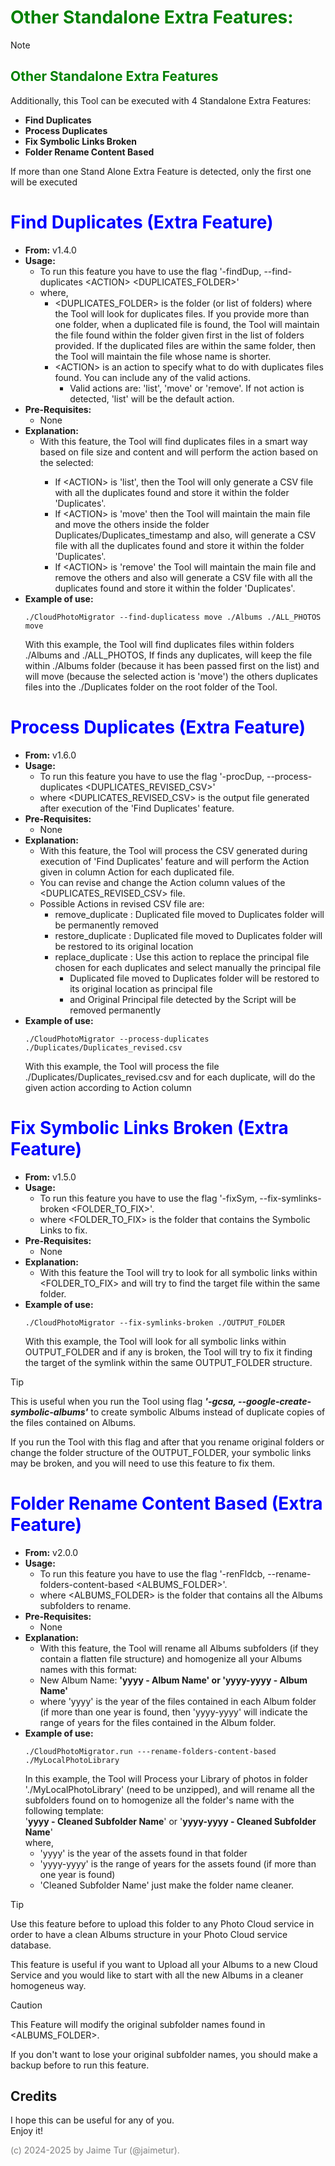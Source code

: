 # <span style="color:green">Other Standalone Extra Features:</span>

> [!NOTE]
> ## <span style="color:green">Other Standalone Extra Features</span>
>Additionally, this Tool can be executed with 4 Standalone Extra Features: 
> 
> - **Find Duplicates** 
> - **Process Duplicates** 
> - **Fix Symbolic Links Broken** 
> - **Folder Rename Content Based** 
>
> If more than one Stand Alone Extra Feature is detected, only the first one will be executed


# <span style="color:blue"> Find Duplicates (Extra Feature)</span>
- **From:** v1.4.0
- **Usage:**
  - To run this feature you have to use the flag '-findDup, --find-duplicates \<ACTION> \<DUPLICATES_FOLDER>'
  - where, 
      - \<DUPLICATES_FOLDER> is the folder (or list of folders) where the Tool will look for duplicates files. If you provide more than one folder, when a duplicated file is found, the Tool will maintain the file found within the folder given first in the list of folders provided. If the duplicated files are within the same folder, then the Tool will maintain the file whose name is shorter.
      - \<ACTION> is an action to specify what to do with duplicates files found. You can include any of the valid actions. 
        - Valid actions are: 'list', 'move' or 'remove'. If not action is detected, 'list' will be the default action.
- **Pre-Requisites:**
  - None
- **Explanation:**
  - With this feature, the Tool will find duplicates files in a smart way based on file size and content and will perform the action based on the <ACTION> selected:
    - If \<ACTION> is 'list', then the Tool will only generate a CSV file with all the duplicates found and store it within the folder 'Duplicates'. 
    - If \<ACTION> is 'move' then the Tool will maintain the main file and move the others inside the folder Duplicates/Duplicates_timestamp and also, will generate a CSV file with all the duplicates found and store it within the folder 'Duplicates'. 
    - If \<ACTION> is 'remove' the Tool will maintain the main file and remove the others and also will generate a CSV file with all the duplicates found and store it within the folder 'Duplicates'.
- **Example of use:**
  ```
  ./CloudPhotoMigrator --find-duplicatess move ./Albums ./ALL_PHOTOS move
  ```
  With this example, the Tool will find duplicates files within folders ./Albums and ./ALL_PHOTOS,
  If finds any duplicates, will keep the file within ./Albums folder (because it has been passed first on the list)
  and will move (because the selected action is 'move') the others duplicates files into the ./Duplicates folder on the root folder of the Tool.


# <span style="color:blue"> Process Duplicates (Extra Feature)</span>
- **From:** v1.6.0
- **Usage:**
  - To run this feature you have to use the flag '-procDup, --process-duplicates <DUPLICATES_REVISED_CSV>'
  - where <DUPLICATES_REVISED_CSV> is the output file generated after execution of the 'Find Duplicates' feature.
- **Pre-Requisites:**
  - None
- **Explanation:**
  - With this feature, the Tool will process the CSV generated during execution of 'Find Duplicates' feature and will perform the Action given in column Action for each duplicated file.
  - You can revise and change the Action column values of the <DUPLICATES_REVISED_CSV> file.
  - Possible Actions in revised CSV file are:
      - remove_duplicate  : Duplicated file moved to Duplicates folder will be permanently removed
      - restore_duplicate : Duplicated file moved to Duplicates folder will be restored to its original location
      - replace_duplicate : Use this action to replace the principal file chosen for each duplicates and select manually the principal file
          - Duplicated file moved to Duplicates folder will be restored to its original location as principal file
          - and Original Principal file detected by the Script will be removed permanently
- **Example of use:**
  ```
  ./CloudPhotoMigrator --process-duplicates ./Duplicates/Duplicates_revised.csv
  ```
  With this example, the Tool will process the file ./Duplicates/Duplicates_revised.csv
  and for each duplicate, will do the given action according to Action column


# <span style="color:blue"> Fix Symbolic Links Broken (Extra Feature)</span>
- **From:** v1.5.0
- **Usage:**
  - To run this feature you have to use the flag '-fixSym, --fix-symlinks-broken <FOLDER_TO_FIX>'.
  - where <FOLDER_TO_FIX> is the folder that contains the Symbolic Links to fix.
- **Pre-Requisites:**
  - None
- **Explanation:**
  - With this feature the Tool will try to look for all symbolic links within <FOLDER_TO_FIX> and will try to find the target file within the same folder.
- **Example of use:**
  ```
  ./CloudPhotoMigrator --fix-symlinks-broken ./OUTPUT_FOLDER 
  ```
  With this example, the Tool will look for all symbolic links within OUTPUT_FOLDER and if any is broken,
  the Tool will try to fix it finding the target of the symlink within the same OUTPUT_FOLDER structure.

> [!TIP]
> This is useful when you run the Tool using flag _**'-gcsa, --google-create-symbolic-albums'**_ to create symbolic Albums instead of duplicate copies of the files contained on Albums.  
> 
> If you run the Tool with this flag and after that you rename original folders or change the folder structure of the OUTPUT_FOLDER, your symbolic links may be broken, and you will need to use this feature to fix them.


# <span style="color:blue"> Folder Rename Content Based (Extra Feature)</span>
- **From:** v2.0.0
- **Usage:**
  - To run this feature you have to use the flag '-renFldcb, --rename-folders-content-based <ALBUMS_FOLDER>'.
  - where <ALBUMS_FOLDER> is the folder that contains all the Albums subfolders to rename.
- **Pre-Requisites:**
  - None
- **Explanation:**
  - With this feature, the Tool will rename all Albums subfolders (if they contain a flatten file structure) and homogenize all your Albums names with this format:  
  - New Album Name: **'yyyy - Album Name' or 'yyyy-yyyy - Album Name'**  
  - where 'yyyy' is the year of the files contained in each Album folder (if more than one year is found, then 'yyyy-yyyy' will indicate the range of years for the files contained in the Album folder.
- **Example of use:**
  ```
  ./CloudPhotoMigrator.run ---rename-folders-content-based ./MyLocalPhotoLibrary
  ```
  In this example, the Tool will Process your Library of photos in folder './MyLocalPhotoLibrary' (need to be unzipped), and will rename all the subfolders found on to homogenize all the folder's name with the following template:  
  '**yyyy - Cleaned Subfolder Name**' or '**yyyy-yyyy - Cleaned Subfolder Name**'  
   where, 
  - 'yyyy' is the year of the assets found in that folder
  - 'yyyy-yyyy' is the range of years for the assets found (if more than one year is found)  
  - 'Cleaned Subfolder Name' just make the folder name cleaner.  

> [!TIP]
> Use this feature before to upload this folder to any Photo Cloud service in order to have a clean Albums structure in your Photo Cloud service database.  
> 
> This feature is useful if you want to Upload all your Albums to a new Cloud Service and you would like to start with all the new Albums in a cleaner homogeneus way.  

> [!CAUTION]
> This Feature will modify the original subfolder names found in <ALBUMS_FOLDER>. 
> 
> If you don't want to lose your original subfolder names, you should make a backup before to run this feature.


## Credits
I hope this can be useful for any of you.  
Enjoy it!

<span style="color:grey">(c) 2024-2025 by Jaime Tur (@jaimetur).</span>  

